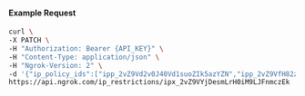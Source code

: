 <!-- Code generated for API Clients. DO NOT EDIT. -->
#### Example Request
```bash
curl \
-X PATCH \
-H "Authorization: Bearer {API_KEY}" \
-H "Content-Type: application/json" \
-H "Ngrok-Version: 2" \
-d '{"ip_policy_ids":["ipp_2vZ9Vd2v0J40Vd1suoZIk5azYZN","ipp_2vZ9VfH82zlXvKTNzI1Nvg2qT2J"]}' \
https://api.ngrok.com/ip_restrictions/ipx_2vZ9VYjDesmLrH0iM9LJFnmczEk
